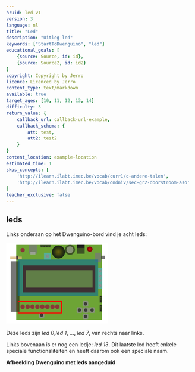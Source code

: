 ```yaml
---
hruid: led-v1
version: 3
language: nl
title: "Led"
description: "Uitleg led"
keywords: ["StartToDwenguino", "led"]
educational_goals: [
    {source: Source, id: id}, 
    {source: Source2, id: id2}
]
copyright: Copyright by Jerro
licence: Licenced by Jerro
content_type: text/markdown
available: true
target_ages: [10, 11, 12, 13, 14]
difficulty: 3
return_value: {
    callback_url: callback-url-example,
    callback_schema: {
        att: test,
        att2: test2
    }
}
content_location: example-location
estimated_time: 1
skos_concepts: [
    'http://ilearn.ilabt.imec.be/vocab/curr1/c-andere-talen', 
    'http://ilearn.ilabt.imec.be/vocab/ondniv/sec-gr2-doorstroom-aso'
]
teacher_exclusive: false
---
```


## leds

Links onderaan op het Dwenguino-bord vind je acht leds:

![alt](embed/leds.png "Afb. leds")

Deze leds zijn *led 0*,*led 1*, ..., *led 7*, van rechts naar links.

Links bovenaan is er nog een ledje: *led 13*.
Dit laatste led heeft enkele speciale functionaliteiten en heeft daarom ook een speciale naam.

**Afbeelding Dwenguino met leds aangeduid**